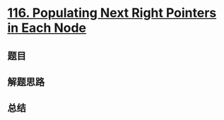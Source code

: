 # [116. Populating Next Right Pointers in Each Node](https://leetcode.com/problems/populating-next-right-pointers-in-each-node/)

## 题目


## 解题思路


## 总结


